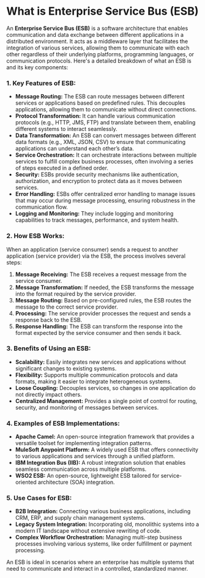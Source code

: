 # What is Enterprise Service Bus (ESB)

An **Enterprise Service Bus (ESB)** is a software architecture that enables communication and data exchange between different applications in a distributed environment. It acts as a middleware layer that facilitates the integration of various services, allowing them to communicate with each other regardless of their underlying platforms, programming languages, or communication protocols. Here's a detailed breakdown of what an ESB is and its key components:

### 1. **Key Features of ESB:**
- **Message Routing:** The ESB can route messages between different services or applications based on predefined rules. This decouples applications, allowing them to communicate without direct connections.
- **Protocol Transformation:** It can handle various communication protocols (e.g., HTTP, JMS, FTP) and translate between them, enabling different systems to interact seamlessly.
- **Data Transformation:** An ESB can convert messages between different data formats (e.g., XML, JSON, CSV) to ensure that communicating applications can understand each other’s data.
- **Service Orchestration:** It can orchestrate interactions between multiple services to fulfill complex business processes, often involving a series of steps executed in a defined order.
- **Security:** ESBs provide security mechanisms like authentication, authorization, and encryption to protect data as it moves between services.
- **Error Handling:** ESBs offer centralized error handling to manage issues that may occur during message processing, ensuring robustness in the communication flow.
- **Logging and Monitoring:** They include logging and monitoring capabilities to track messages, performance, and system health.


### 2. **How ESB Works:**
When an application (service consumer) sends a request to another application (service provider) via the ESB, the process involves several steps:
1. **Message Receiving:** The ESB receives a request message from the service consumer.
2. **Message Transformation:** If needed, the ESB transforms the message into the format required by the service provider.
3. **Message Routing:** Based on pre-configured rules, the ESB routes the message to the correct service provider.
4. **Processing:** The service provider processes the request and sends a response back to the ESB.
5. **Response Handling:** The ESB can transform the response into the format expected by the service consumer and then sends it back.

### 3. **Benefits of Using an ESB:**
- **Scalability:** Easily integrates new services and applications without significant changes to existing systems.
- **Flexibility:** Supports multiple communication protocols and data formats, making it easier to integrate heterogeneous systems.
- **Loose Coupling:** Decouples services, so changes in one application do not directly impact others.
- **Centralized Management:** Provides a single point of control for routing, security, and monitoring of messages between services.

### 4. **Examples of ESB Implementations:**
- **Apache Camel:** An open-source integration framework that provides a versatile toolset for implementing integration patterns.
- **MuleSoft Anypoint Platform:** A widely used ESB that offers connectivity to various applications and services through a unified platform.
- **IBM Integration Bus (IIB):** A robust integration solution that enables seamless communication across multiple platforms.
- **WSO2 ESB:** An open-source, lightweight ESB tailored for service-oriented architecture (SOA) integration.

### 5. **Use Cases for ESB:**
- **B2B Integration:** Connecting various business applications, including CRM, ERP, and supply chain management systems.
- **Legacy System Integration:** Incorporating old, monolithic systems into a modern IT landscape without extensive rewriting of code.
- **Complex Workflow Orchestration:** Managing multi-step business processes involving various systems, like order fulfillment or payment processing.

An ESB is ideal in scenarios where an enterprise has multiple systems that need to communicate and interact in a controlled, standardized manner.